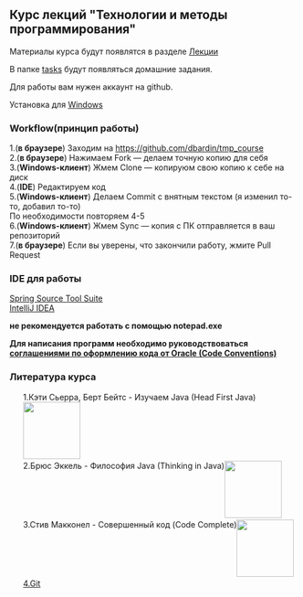 <h2>Курс лекций "Технологии и методы программирования"</h2>

Материалы курса будут появлятся в разделе <a href="https://github.com/dbardin/tmp_course/blob/master/lectures.md">Лекции</a> 

В папке <a href="https://github.com/dbardin/tmp_course/tree/master/tasks" target="_blank">tasks</a> будут появляться домашние задания.

Для работы вам нужен аккаунт на github.

Установка для <a href="http://windows.github.com/" target="_blank">Windows</a>

<h3>Workflow(принцип работы)</h3>

1.(**в браузере**) Заходим на https://github.com/dbardin/tmp_course <br/>
2.(**в браузере**) Нажимаем Fork — делаем точную копию для себя <br/>
3.(**Windows-клиент**) Жмем Clone — копируюм свою копию к себе на диск <br/>
4.(**IDE**) Редактируем код <br/>
5.(**Windows-клиент**) Делаем Commit с внятным текстом (я изменил то-то, добавил то-то) <br/>
По необходимости повторяем 4-5 <br/>
6.(**Windows-клиент**) Жмем Sync — копия с ПК отправляется в ваш репозиторий <br/>
7.(**в браузере**) Если вы уверены, что закончили работу, жмите Pull Request


<h3>IDE для работы</h3>

<a href="http://www.springsource.org/downloads/sts-ggts" target="_blank">Spring Source Tool Suite</a><br/>
<a href="http://www.jetbrains.com/idea/download/download_thanks.jsp" target="_blank">IntelliJ IDEA</a><br/>

**не рекомендуется  работать с помощью notepad.exe**<br/>

<b>Для написания программ необходимо руководствоваться <a href="http://www.oracle.com/technetwork/java/codeconv-138413.html" target="_blank">соглашениями по оформлению кода от Oracle (Code Conventions)</a></b>

<h3>Литература курса</h3>
<ul style="list-style:none">
<li><span style="float: left">1.Кэти Сьерра, Берт Бейтс - Изучаем Java (Head First Java)</span> <img src="http://static2.ozone.ru/multimedia/books_covers/c200/1004121257.jpg" style="height:100px;width:100px;"/></li>
<li><span style="float: left">2.Брюс Эккель - Философия Java (Thinking in Java)</span><img src="http://static.ozone.ru/multimedia/books_covers/c200/1000896427.jpg" style="height:100px;width:100px"/></li>
<li><span style="float: left">3.Стив Макконел - Совершенный код (Code Complete)</span><img src="http://static.ozone.ru/multimedia/books_covers/c200/1001969331.jpg" style="height:100px;width:100px"/></li>
<li><a href="http://dl.dropbox.com/u/281916/delete/book.pdf" target="_blank">4.Git</a></span></li>
</ul>

